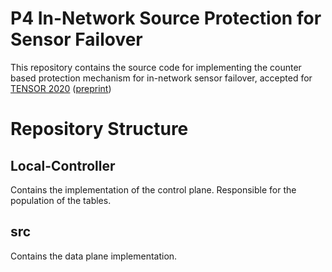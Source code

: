 # P4 In-Network Source Protection for Sensor Failover

This repository contains the source code for implementing the counter based protection mechanism for in-network sensor failover, accepted for [TENSOR 2020](https://networking.ifip.org/2020/workshops/tensor-2020) ([preprint](https://atlas.informatik.uni-tuebingen.de/~menth/papers/Menth20d.pdf))

# Repository Structure

## Local-Controller

Contains the implementation of the control plane. Responsible for the population of the tables.

## src

Contains the data plane implementation.
